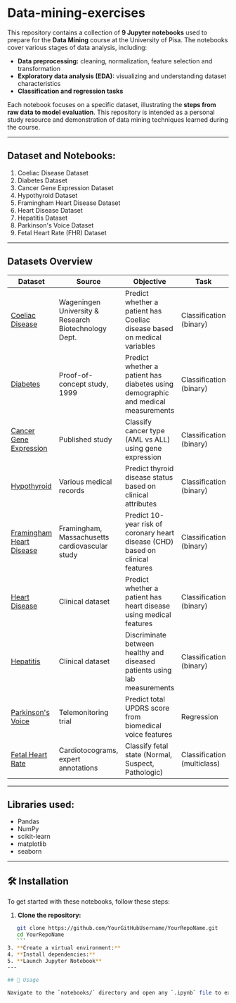 # Data-mining-exercises
This repository contains a collection of **9 Jupyter notebooks** used to prepare for the **Data Mining** course at the University of Pisa. The notebooks cover various stages of data analysis, including:
- **Data preprocessing:** cleaning, normalization, feature selection and transformation
- **Exploratory data analysis (EDA):** visualizing and understanding dataset characteristics
- **Classification and regression tasks**

Each notebook focuses on a specific dataset, illustrating the **steps from raw data to model evaluation**. This repository is intended as a personal study resource and demonstration of data mining techniques learned during the course. 

---

## Dataset and Notebooks:
1. Coeliac Disease Dataset
2. Diabetes Dataset
3. Cancer Gene Expression Dataset
4. Hypothyroid Dataset
5. Framingham Heart Disease Dataset
6. Heart Disease Dataset
7. Hepatitis Dataset
8. Parkinson's Voice Dataset
9. Fetal Heart Rate (FHR) Dataset

---

## Datasets Overview

| Dataset | Source | Objective | Task |
|---------|--------|-----------|------|
| [Coeliac Disease](notebooks/CoeliacDisease.ipynb) | Wageningen University & Research Biotechnology Dept. | Predict whether a patient has Coeliac disease based on medical variables | Classification (binary) |
| [Diabetes](notebooks/Diabetes.ipynb) | Proof-of-concept study, 1999 | Predict whether a patient has diabetes using demographic and medical measurements | Classification (binary) |
| [Cancer Gene Expression](notebooks/CancerGeneExpression.ipynb) | Published study | Classify cancer type (AML vs ALL) using gene expression | Classification (binary) |
| [Hypothyroid](notebooks/Hypothyroid.ipynb) | Various medical records | Predict thyroid disease status based on clinical attributes | Classification (binary) |
| [Framingham Heart Disease](notebooks/FraminghamHeartDisease.ipynb) | Framingham, Massachusetts cardiovascular study | Predict 10-year risk of coronary heart disease (CHD) based on clinical features | Classification (binary) |
| [Heart Disease](notebooks/HeartDisease.ipynb) | Clinical dataset | Predict whether a patient has heart disease using medical features | Classification (binary) |
| [Hepatitis](notebooks/Hepatitis.ipynb) | Clinical dataset | Discriminate between healthy and diseased patients using lab measurements | Classification (binary) |
| [Parkinson's Voice](notebooks/Parkinson'sVoice.ipynb) | Telemonitoring trial | Predict total UPDRS score from biomedical voice features | Regression |
| [Fetal Heart Rate](notebooks/FetalHeartRate.ipynb) | Cardiotocograms, expert annotations | Classify fetal state (Normal, Suspect, Pathologic) | Classification (multiclass) |

---

## Libraries used:
- Pandas
- NumPy
- scikit-learn
- matplotlib
- seaborn

---
## 🛠️ Installation

To get started with these notebooks, follow these steps:
1. **Clone the repository:**
 ```bash
    git clone https://github.com/YourGitHubUsername/YourRepoName.git
    cd YourRepoName
    ```
3. **Create a virtual environment:**
4. **Install dependencies:**
5. **Launch Jupyter Notebook**
---

## 🚀 Usage

Navigate to the `notebooks/` directory and open any `.ipynb` file to explore the examples. Each notebook is self-contained and demonstrates a complete workflow from data loading to model evaluation.
